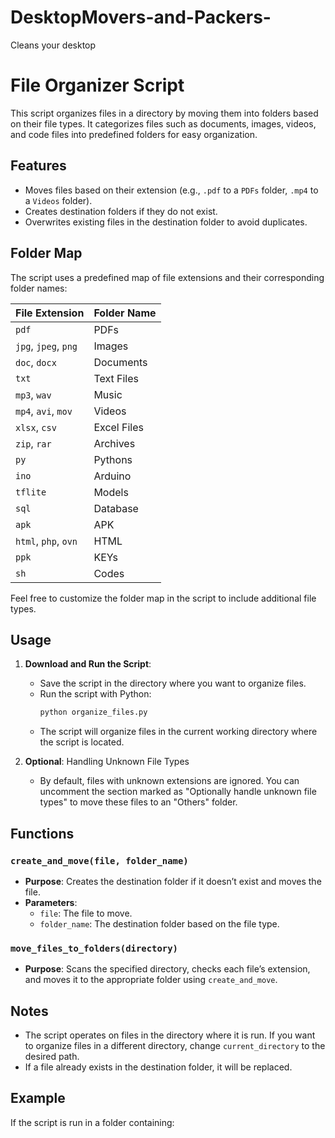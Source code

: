 # DesktopMovers-and-Packers-
Cleans your desktop


# File Organizer Script

This script organizes files in a directory by moving them into folders based on their file types. It categorizes files such as documents, images, videos, and code files into predefined folders for easy organization.

## Features

- Moves files based on their extension (e.g., `.pdf` to a `PDFs` folder, `.mp4` to a `Videos` folder).
- Creates destination folders if they do not exist.
- Overwrites existing files in the destination folder to avoid duplicates.

## Folder Map

The script uses a predefined map of file extensions and their corresponding folder names:

| File Extension | Folder Name    |
|----------------|----------------|
| `pdf`          | PDFs           |
| `jpg`, `jpeg`, `png` | Images   |
| `doc`, `docx`  | Documents      |
| `txt`          | Text Files     |
| `mp3`, `wav`   | Music          |
| `mp4`, `avi`, `mov` | Videos    |
| `xlsx`, `csv`  | Excel Files    |
| `zip`, `rar`   | Archives       |
| `py`           | Pythons        |
| `ino`          | Arduino        |
| `tflite`       | Models         |
| `sql`          | Database       |
| `apk`          | APK            |
| `html`, `php`, `ovn` | HTML     |
| `ppk`          | KEYs           |
| `sh`           | Codes          |

Feel free to customize the folder map in the script to include additional file types.

## Usage

1. **Download and Run the Script**:
    - Save the script in the directory where you want to organize files.
    - Run the script with Python:
      ```bash
      python organize_files.py
      ```
    - The script will organize files in the current working directory where the script is located.

2. **Optional**: Handling Unknown File Types
    - By default, files with unknown extensions are ignored. You can uncomment the section marked as "Optionally handle unknown file types" to move these files to an "Others" folder.

## Functions

### `create_and_move(file, folder_name)`
- **Purpose**: Creates the destination folder if it doesn’t exist and moves the file.
- **Parameters**:
  - `file`: The file to move.
  - `folder_name`: The destination folder based on the file type.

### `move_files_to_folders(directory)`
- **Purpose**: Scans the specified directory, checks each file’s extension, and moves it to the appropriate folder using `create_and_move`.

## Notes

- The script operates on files in the directory where it is run. If you want to organize files in a different directory, change `current_directory` to the desired path.
- If a file already exists in the destination folder, it will be replaced.

## Example

If the script is run in a folder containing:
